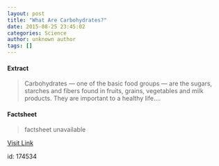 ```yaml
---
layout: post
title: "What Are Carbohydrates?"
date: 2015-08-25 23:45:02
categories: Science
author: unknown author
tags: []
---
```



#### Extract
>Carbohydrates — one of the basic food groups — are the sugars, starches and fibers found in fruits, grains, vegetables and milk products. They are important to a healthy life....

#### Factsheet
>factsheet unavailable

[Visit Link](http://www.livescience.com/51976-carbohydrates.html)

id:  174534


